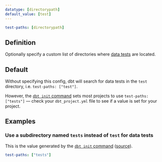 ```yaml
---
datatype: [directorypath]
default_value: [test]
---
```

<File name='dbt_project.yml'>

```yml
test-paths: [directorypath]
```

</File>

## Definition
Optionally specify a custom list of directories where [data tests](docs/building-a-dbt-project/tests#data-tests) are located.

## Default
Without specifying this config, dbt will search for data tests in the `test` directory, i.e. `test-paths: ["test"]`.

However, the [`dbt init` command](init) sets most projects to use `test-paths: ["tests"]` — check your `dbt_project.yml` file to see if a value is set for your project.

## Examples
### Use a subdirectory named `tests` instead of `test` for data tests
This is the value generated by the [`dbt init` command](init) ([source](https://github.com/dbt-labs/dbt-starter-project/blob/master/dbt_project.yml#L16)).

<File name='dbt_project.yml'>

```yml
test-paths: ["tests"]
```

</File>
